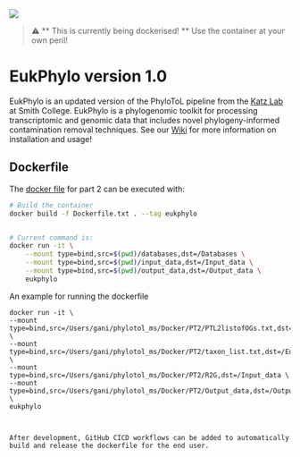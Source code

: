 <img src="https://github.com/Katzlab/PhyloToL-6/blob/main/Other/Katzlab.png">

> :warning: ** This is currently being dockerised! ** Use the container at your own peril!

# **EukPhylo version 1.0** 
EukPhylo is an updated version of the PhyloToL pipeline from the [Katz Lab](https://www.science.smith.edu/katz-lab/) at Smith College. EukPhylo is a phylogenomic toolkit for processing transcriptomic and genomic data that includes novel phylogeny-informed contamination removal techniques. See our [Wiki](https://github.com/Katzlab/EukPhylo/wiki) for more information on installation and usage!


## Dockerfile

The [docker file](https://github.com/Katzlab/EukPhylo/blob/Docker/PTL2/Dockerfile.txt) for part 2 can be executed with:

```bash
# Build the container
docker build -f Dockerfile.txt . --tag eukphylo


# Current command is:
docker run -it \
    --mount type=bind,src=$(pwd)/databases,dst=/Databases \
    --mount type=bind,src=$(pwd)/input_data,dst=/Input_data \
    --mount type=bind,src=$(pwd)/output_data,dst=/Output_data \
    eukphylo
```

An example for running the dockerfile
```
docker run -it \
--mount type=bind,src=/Users/gani/phylotol_ms/Docker/PT2/PTL2listofOGs.txt,dst=/EukPhylo/PTL2listofOGs.txt \
--mount type=bind,src=/Users/gani/phylotol_ms/Docker/PT2/taxon_list.txt,dst=/EukPhylo/PTL2taxon_list.txt \
--mount type=bind,src=/Users/gani/phylotol_ms/Docker/PT2/R2G,dst=/Input_data \
--mount type=bind,src=/Users/gani/phylotol_ms/Docker/PT2/Output_data,dst=/Output_data \
eukphylo



After development, GitHub CICD workflows can be added to automatically build and release the dockerfile for the end user.
